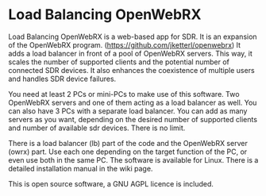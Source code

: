 # Load Balancing OpenWebRX

Load Balancing OpenWebRX is a web-based app for SDR.
It is an expansion of the OpenWebRX program. (https://github.com/jketterl/openwebrx)
It adds a load balancer in front of a pool of OpenWebRX servers.
This way, it scales the number of supported clients and the potential number of connected SDR devices.
It also enhances the coexistence of multiple users and handles SDR device failures.

You need at least 2 PCs or mini-PCs to make use of this software. Two OpenWebRX servers and one of them acting as a load balancer as well. You can also have 3 PCs with a separate load balancer.
You can add as many servers as you want, depending on the desired number of supported clients and number of available sdr devices.
There is no limit.

There is a load balancer (lb) part of the code and the OpenWebRX server (owrx) part.
Use each one depending on the target function of the PC, or even use both in the same PC.
The software is available for Linux.
There is a detailed installation manual in the wiki page.

This is open source software, a GNU AGPL licence is included.
